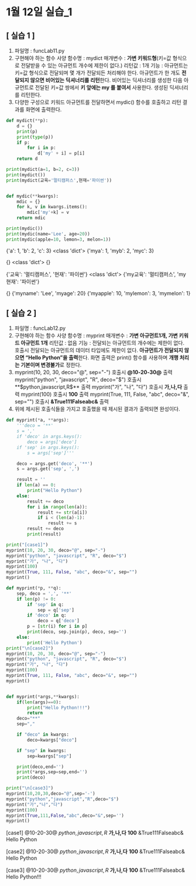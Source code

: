 # 1월 12일 실습_1

## [ 실습 1 ]

1. 파일명 : funcLab11.py
2. 구현해야 하는 함수 사양
함수명 : mydict
매개변수 : **가변 키워드형**(키=값 형식으로 전달받을 수 있는 아규먼트 개수에 제한이 없다.)
리턴값 : 1개
기능 : 아규먼트는 키=값 형식으로 전달되며 몇 개가 전달되든 처리해야 한다.
아규먼트가 한 개도 **전달되지 않으면 비어있는 딕셔너리를 리턴**한다.
비어있는 딕셔너리를 생성한 다음 아규먼트로 전달된 키=값 쌍에서 **키 앞에는 my 를 붙여서** 사용한다.
생성된 딕셔너리를 리턴한다.
3. 다양한 구성으로 키워드 아규먼트를 전달하면서 mydic() 함수를 호출하고 리턴 결과를 화면에 출력한다.

```python
def mydict(**p):
    d = {}
    print(p)
    print(type(p))
    if p:
        for i in p:
            d['my' + i] = p[i]
    return d

print(mydict(a=1, b=2, c=3))
print(mydict())
print(mydict(교육='멀티캠퍼스',현재='파이썬'))


def mydic(**kwargs):
    mdic = {}
    for k, v in kwargs.items():
        mdic['my'+k] = v
    return mdic

print(mydic())
print(mydic(name='Lee', age=20))
print(mydic(apple=10, lemon=3, melon=1))
```

{'a': 1, 'b': 2, 'c': 3}
<class 'dict'>
{'mya': 1, 'myb': 2, 'myc': 3}

{}
<class 'dict'>
{}

{'교육': '멀티캠퍼스', '현재': '파이썬'}
<class 'dict'>
{'my교육': '멀티캠퍼스', 'my현재': '파이썬'}



{}
{'myname': 'Lee', 'myage': 20}
{'myapple': 10, 'mylemon': 3, 'mymelon': 1}



## [ 실습 2 ]

1. 파일명 : funcLab12.py
2. 구현해야 하는 함수 사양
함수명 : myprint
매개변수 : **가변 아규먼트1개, 가변 키워드 아규먼트 1개**
리턴값 : 없음
기능 : 전달되는 아규먼트의 개수에는 제한이 없다.
호출시 전달되는 아규먼트의 데이터 타입에도 제한이 없다.
**아규먼트가 전달되지 않으면 “Hello Python”을 출력**한다.
화면 출력은 print() 함수를 사용하며 **개행 처리는 기본이며 변경불가**로 정한다.
3. myprint(10, 20, 30, deco="@", sep="-") 호출시
  **@10-20-30@** 출력
  myprint("python", "javascript", "R", deco="$") 호출시
  **$python,javascript,R$** 출력
  myprint("가", "나", "다") 호출시
  **가,나,다** 출력
  myprint(100) 호출시
  **100** 출력
  myprint(True, 111, False, "abc", deco="&", sep="") 호출시
  **&True111Falseabc&** 출력
4. 위에 제시된 호출식들을 가지고 호출했을 때 제시된 결과가 출력되면 완성이다.



```python
def myprint(*a, **args):
    '''deco = '**'
    s = ','
    if 'deco' in args.keys():
        deco = args['deco']
    if 'sep' in args.keys():
        s = args['sep']'''

    deco = args.get('deco', '**')
    s = args.get('sep', ',')

    result = ''
    if len(a) == 0:
        print("Hello Python")
    else:
        result += deco
        for i in range(len(a)):
            result += str(a[i])
            if i < (len(a)-1):
                result += s
        result += deco
        print(result)

print("[case1]")
myprint(10, 20, 30, deco="@", sep="-")
myprint("python", "javascript", "R", deco="$")
myprint("가", "나", "다")
myprint(100)
myprint(True, 111, False, "abc", deco="&", sep="")
myprint()

def myprint(*p, **q):
    sep, deco = ',', '**'
    if len(p) != 0:
        if 'sep' in q:
            sep = q['sep']
        if 'deco' in q:
            deco = q['deco']
        p = [str(i) for i in p]
        print(deco, sep.join(p), deco, sep='')
    else:
        print('Hello Python')
print("\n[case2]")
myprint(10, 20, 30, deco="@", sep="-")
myprint("python", "javascript", "R", deco="$")
myprint("가", "나", "다")
myprint(100)
myprint(True, 111, False, "abc", deco="&", sep="")
myprint()


def myprint(*args,**kwargs):
    if(len(args)==0):
        print("Hello Python!!!")
        return
    deco="**"
    sep=","

    if "deco" in kwargs:
        deco=kwargs["deco"]

    if "sep" in kwargs:
        sep=kwargs["sep"]

    print(deco,end='')
    print(*args,sep=sep,end='')
    print(deco)

print("\n[case3]")
myprint(10,20,30,deco="@",sep='-')
myprint("python","javascript","R",deco="$")
myprint("가","나","다")
myprint(100)
myprint(True,111,False,"abc",deco="&",sep='')
myprint()
```

[case1]
@10-20-30@
$python,javascript,R$
**가,나,다**
**100**
&True111Falseabc&
Hello Python

[case2]
@10-20-30@
$python,javascript,R$
**가,나,다**
**100**
&True111Falseabc&
Hello Python

[case3]
@10-20-30@
$python,javascript,R$
**가,나,다**
**100**
&True111Falseabc&
Hello Python!!!